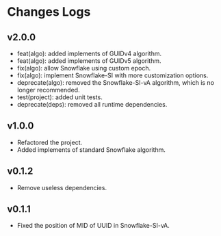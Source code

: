 # Changes Logs

## v2.0.0

- feat(algo): added implements of GUIDv4 algorithm.
- feat(algo): added implements of GUIDv5 algorithm.
- fix(algo): allow Snowflake using custom epoch.
- fix(algo): implement Snowflake-SI with more customization options.
- deprecate(algo): removed the Snowflake-SI-vA algorithm, which is no longer recommended.
- test(project): added unit tests.
- deprecate(deps): removed all runtime dependencies.

## v1.0.0

- Refactored the project.
- Added implements of standard Snowflake algorithm.

## v0.1.2

- Remove useless dependencies.

## v0.1.1

- Fixed the position of MID of UUID in Snowflake-SI-vA.

